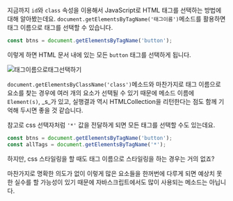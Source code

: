 ﻿

지금까지 `id`와 `class` 속성을 이용해서 JavaScript로 HTML 태그를 선택하는 방법에 대해 알아봤는데요. `document.getElementsByTagName('태그이름')`메소드를 활용하면 태그 이름으로 태그를 선택할 수 있습니다.

```js
const btns = document.getElementsByTagName('button');

```

이렇게 하면 HTML 문서 내에 있는 모든 `button` 태그를 선택하게 됩니다.

![태그이름으로태그선택하기](https://bakey-api.codeit.kr/api/files/resource?root=static&seqId=3827&directory=%E1%84%90%E1%85%A2%E1%84%80%E1%85%B3%E1%84%8B%E1%85%B5%E1%84%85%E1%85%B3%E1%86%B7%E1%84%8B%E1%85%B3%E1%84%85%E1%85%A9%E1%84%90%E1%85%A2%E1%84%80%E1%85%B3%E1%84%89%E1%85%A5%E1%86%AB%E1%84%90%E1%85%A2%E1%86%A8%E1%84%92%E1%85%A1%E1%84%80%E1%85%B5&name=%E1%84%90%E1%85%A2%E1%84%80%E1%85%B3%E1%84%8B%E1%85%B5%E1%84%85%E1%85%B3%E1%86%B7%E1%84%8B%E1%85%B3%E1%84%85%E1%85%A9%E1%84%90%E1%85%A2%E1%84%80%E1%85%B3%E1%84%89%E1%85%A5%E1%86%AB%E1%84%90%E1%85%A2%E1%86%A8%E1%84%92%E1%85%A1%E1%84%80%E1%85%B5)

`document.getElementsByClassName('class')`메소드와 마찬가지로 태그 이름으로 요소를 찾는 경우에 여러 개의 요소가 선택될 수 있기 때문에 메소드 이름에 `Element(s)`, _s_가 있고, 실행결과 역시 HTMLCollection을 리턴한다는 점도 함께 기억해 두시면 좋을 것 같습니다.

참고로 css 선택자처럼 `'*'` 값을 전달하게 되면 모든 태그를 선택할 수도 있는데요.

```js
const btns = document.getElementsByTagName('button');
const allTags = document.getElementsByTagName('*');

```

하지만, css 스타일링을 할 때도 태그 이름으로 스타일링을 하는 경우는 거의 없죠?

마찬가지로 명확한 의도가 없이 이렇게 많은 요소들을 한꺼번에 다루게 되면 예상치 못한 실수를 할 가능성이 있기 때문에 자바스크립트에서도 많이 사용되는 메소드는 아닙니다.
